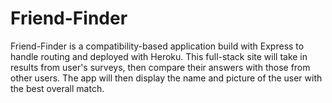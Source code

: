 # Friend-Finder
Friend-Finder is a compatibility-based application build with Express to handle routing and deployed with Heroku. This full-stack site will take in results from user's surveys, then compare their answers with those from other users. The app will then display the name and picture of the user with the best overall match.
